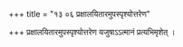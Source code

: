 +++
title = "१३ ०६ प्रक्षालयितारमुपस्पृश्योत्तरेण"

+++
प्रक्षालयितारमुपस्पृश्योत्तरेण यजुषाऽऽत्मानं प्रत्यभिमृशेत् ।

